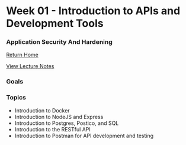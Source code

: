 # Week 01 - Introduction to APIs and Development Tools
### Application Security And Hardening

[Return Home](../../../../)  

[View Lecture Notes]()  

### Goals

### Topics
- Introduction to Docker
- Introduction to NodeJS and Express
- Introduction to Postgres, Postico, and SQL
- Introduction to the RESTful API
- Introduction to Postman for API development and testing